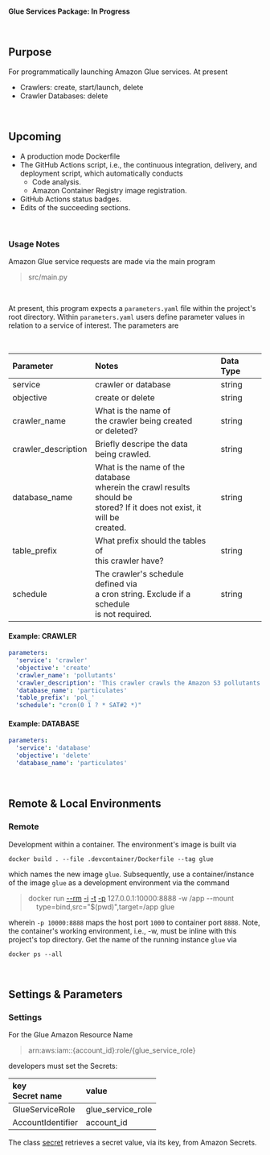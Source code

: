 <br>

**Glue Services Package: In Progress**

<br>

## Purpose

For programmatically launching Amazon Glue services.  At present

* Crawlers: create, start/launch, delete
* Crawler Databases: delete

<br>


## Upcoming

* A production mode Dockerfile
* The GitHub Actions script, i.e., the continuous integration, delivery, and deployment script, which automatically conducts
  * Code analysis.
  * Amazon Container Registry image registration. 
* GitHub Actions status badges.
* Edits of the succeeding sections.

<br>

### Usage Notes

Amazon Glue service requests are made via the main program

> src/main.py

<br>

At present, this program expects a `parameters.yaml` file within the project's root directory.  Within `parameters.yaml` users define parameter values in relation to a service of interest.  The parameters are 

<br>

|Parameter|Notes|Data Type|
|:---|:---|:---|
|service|crawler or database|string|
|objective|create or delete|string|
|crawler_name|What is the name of<br>the crawler being created<br>or deleted?|string|
|crawler_description|Briefly descripe the data<br>being crawled.|string|
|database_name|What is the name of the database<br>wherein the crawl results should be<br> stored?  If it does not exist, it will be<br>created.|string|
|table_prefix|What prefix should the tables of<br>this crawler have?|string|
|schedule|The crawler's schedule defined via<br>a cron string.  Exclude if a schedule<br>is not required.|string|


#### Example: CRAWLER

```yaml
parameters:
  'service': 'crawler'
  'objective': 'create'
  'crawler_name': 'pollutants'
  'crawler_description': 'This crawler crawls the Amazon S3 pollutants data.'
  'database_name': 'particulates'
  'table_prefix': 'pol_'
  'schedule': "cron(0 1 ? * SAT#2 *)"
```

#### Example: DATABASE

```yaml
parameters:
  'service': 'database'
  'objective': 'delete'
  'database_name': 'particulates'
```

<br>

## Remote & Local Environments

### Remote

Development within a container.  The environment's image is built via

```shell
docker build . --file .devcontainer/Dockerfile --tag glue
```

which names the new image `glue`.  Subsequently, use a container/instance of the image `glue` as a development environment via the command


> docker run [--rm](https://docs.docker.com/engine/reference/commandline/run/#:~:text=a%20container%20exits-,%2D%2Drm,-Automatically%20remove%20the) [-i](https://docs.docker.com/engine/reference/commandline/run/#:~:text=and%20reaps%20processes-,%2D%2Dinteractive,-%2C%20%2Di) [-t](https://docs.docker.com/get-started/02_our_app/#:~:text=Finally%2C%20the-,%2Dt,-flag%20tags%20your) [-p](https://docs.docker.com/engine/reference/commandline/run/#:~:text=%2D%2Dpublish%20%2C-,%2Dp,-Publish%20a%20container%E2%80%99s) 127.0.0.1:10000:8888 -w /app --mount \
> &nbsp; &nbsp; type=bind,src="$(pwd)",target=/app glue

wherein   `-p 10000:8888` maps the host port `1000` to container port `8888`.  Note, the container's working environment, i.e., -w, must be inline with this project's top directory.  Get the name of the running instance ``glue`` via

```shell
docker ps --all
```

<br>

## Settings & Parameters

### Settings

For the Glue Amazon Resource Name

> arn:aws:iam::{account_id}:role/{glue_service_role}

developers must set the Secrets:

| key<br>Secret name | value |
| :--- | :--- |
| GlueServiceRole | glue_service_role |
| AccountIdentifier | account_id |

The class [secret](./src/functions/secret.py) retrieves a secret value, via its key, from Amazon Secrets.

<br>
<br>

<br>
<br>

<br>
<br>

<br>
<br>
